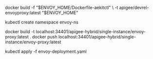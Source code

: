 docker build -f "$ENVOY_HOME/Dockerfile-aekitctl" \
  -t apigee/devrel-envoyproxy:latest "$ENVOY_HOME"

kubectl create namespace envoy-ns

docker build -t localhost:34401/apigee-hybrid/single-instance/envoy-proxy:latest .
docker push localhost:34401/apigee-hybrid/single-instance/envoy-proxy:latest

kubectl apply -f envoy-deployment.yaml